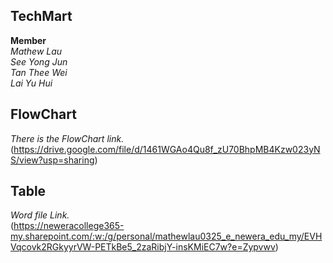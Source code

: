 ## TechMart
**Member**  
*Mathew Lau*  
*See Yong Jun*  
*Tan Thee Wei*  
*Lai Yu Hui*  

## FlowChart
*There is the FlowChart link.*  
(https://drive.google.com/file/d/1461WGAo4Qu8f_zU70BhpMB4Kzw023yNS/view?usp=sharing)

## Table
*Word file Link.*              
(https://neweracollege365-my.sharepoint.com/:w:/g/personal/mathewlau0325_e_newera_edu_my/EVHVqcovk2RGkyyrVW-PETkBe5_2zaRibjY-insKMiEC7w?e=Zypvwv)

